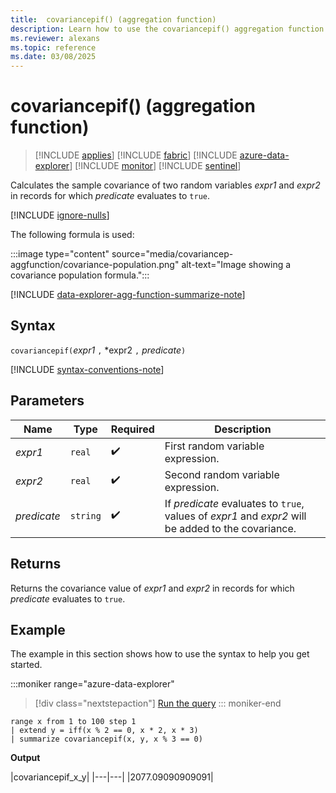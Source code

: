 ```yaml
---
title:  covariancepif() (aggregation function)
description: Learn how to use the covariancepif() aggregation function to calculate the population covariance in an expression where the predicate evaluates to true.
ms.reviewer: alexans
ms.topic: reference
ms.date: 03/08/2025
---
```

# covariancepif() (aggregation function)

> [!INCLUDE [applies](../includes/applies-to-version/applies.md)] [!INCLUDE [fabric](../includes/applies-to-version/fabric.md)] [!INCLUDE [azure-data-explorer](../includes/applies-to-version/azure-data-explorer.md)] [!INCLUDE [monitor](../includes/applies-to-version/monitor.md)] [!INCLUDE [sentinel](../includes/applies-to-version/sentinel.md)]

Calculates the sample covariance of two random variables *expr1* and *expr2* in records for which *predicate* evaluates to `true`.

[!INCLUDE [ignore-nulls](../includes/ignore-nulls.md)]

The following formula is used:

:::image type="content" source="media/covariancep-aggfunction/covariance-population.png" alt-text="Image showing a covariance population formula.":::

[!INCLUDE [data-explorer-agg-function-summarize-note](../includes/agg-function-summarize-note.md)]

## Syntax

`covariancepif(`*expr1* `,` *expr2 `,` *predicate*`)`

[!INCLUDE [syntax-conventions-note](../includes/syntax-conventions-note.md)]

## Parameters

| Name | Type | Required | Description |
|--|--|--|--|
|*expr1* | `real` |  :heavy_check_mark: | First random variable expression.|
|*expr2* | `real` |  :heavy_check_mark: | Second random variable expression.|
|*predicate*| `string` |  :heavy_check_mark: | If *predicate* evaluates to `true`, values of *expr1* and *expr2* will be added to the covariance.|

## Returns

Returns the covariance value of *expr1* and *expr2* in records for which *predicate* evaluates to `true`.

## Example

The example in this section shows how to use the syntax to help you get started.

:::moniker range="azure-data-explorer"
> [!div class="nextstepaction"]
> <a href="https://dataexplorer.azure.com/clusters/help/databases/Samples?query=H4sIAAAAAAAAAyXLsQ6DIBhF4d2nOItJbRxAZx6G6E%2FDABikBo0PX9pO9w7nyza%2BhIrLKaApCa0Ue5EN3d1ILRJXTgzeuUelZ8IY1NjMk%2Bk%2F89DS%2FR2Czf4SlnS0Y%2BMim29m5PxmPfNPDh%2B38u9%2BcwAAAA==" target="_blank">Run the query</a>
::: moniker-end

```kusto
range x from 1 to 100 step 1
| extend y = iff(x % 2 == 0, x * 2, x * 3)
| summarize covariancepif(x, y, x % 3 == 0)
```

**Output**

|covariancepif_x_y|
|---|---|
|2077.09090909091|
